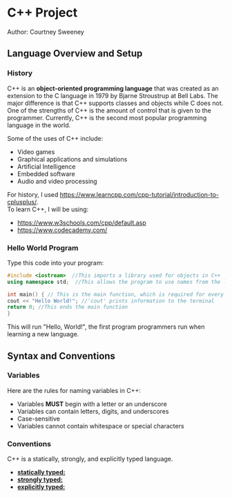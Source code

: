 # C++ Project

Author: Courtney Sweeney

## Language Overview and Setup

### History
C++ is an **object-oriented programming language** that was created as an extension to the C language in 1979 by Bjarne Stroustrup at Bell Labs. The major difference is that C++ supports classes and objects while C does not. One of the strengths of C++ is the amount of control that is given to the programmer. Currently, C++ is the second most popular programming language in the world. 


Some of the uses of C++ include:  
- Video games
- Graphical applications and simulations
- Artificial Intelligence 
- Embedded software 
- Audio and video processing


For history, I used https://www.learncpp.com/cpp-tutorial/introduction-to-cplusplus/.  
To learn C++, I will be using:
  - https://www.w3schools.com/cpp/default.asp 
  - https://www.codecademy.com/


### Hello World Program
Type this code into your program:

```cpp
#include <iostream>  //This imports a library used for objects in C++
using namespace std;  //This allows the program to use names from the library

int main() { // This is the main function, which is required for every C++ program
cout << "Hello World!"; //'cout' prints information to the terminal 
return 0; //This ends the main function 
}
```
This will run "Hello, World!", the first program programmers run when learning a new language.  

## Syntax and Conventions 

### Variables

Here are the rules for naming variables in C++:
- Variables **MUST** begin with a letter or an underscore 
- Variables can contain letters, digits, and underscores
- Case-sensitive 
- Variables cannot contain whitespace or special characters 

### Conventions 

C++ is a statically, strongly, and explicitly typed language. 
- **<u>statically typed:</u>**
- **<u>strongly typed:</u>**
- **<u>explicitly typed:</u>**





